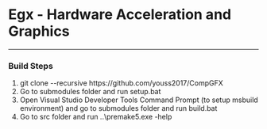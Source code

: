 <h1>Egx - Hardware Acceleration and Graphics</h1>
<hr/>
<h3>Build Steps</h3>
<ol>
    <li>git clone --recursive https://github.com/youss2017/CompGFX</li>
    <li>Go to submodules folder and run setup.bat</li>
    <li>Open Visual Studio Developer Tools Command Prompt (to setup msbuild environment) and go to submodules folder and run build.bat</li>
    <li>Go to src folder and run ..\premake5.exe -help</li>
</ol>